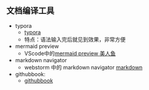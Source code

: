 
## 文档编译工具
- typora
  - [typora](https://typora.io/)
  - 特点：语法输入完后就见到效果，非常方便
- mermaid preview
  - VScode中的[mermaid preview 美人鱼](https://mermaidjs.github.io/)
- markdown navigator
  - webstorm 中的 markdown navigator [markdown](http://blog.csdn.net/witnessai1/article/details/52551362)
- githubbook:
  - [githubbook](https://www.gitbook.com/)

